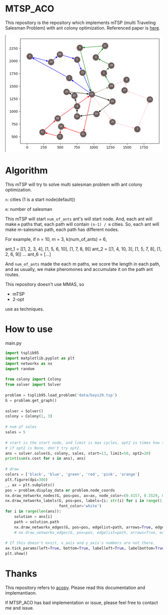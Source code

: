 # MTSP_ACO

This repository is the repository which implements mTSP (multi Traveling Salesman Problem) with ant colony optimization.
Referenced paper is [here](https://www.researchgate.net/publication/220792786_An_Ant_Colony_Optimization_Algorithm_for_Multiple_Travelling_Salesman_Problem).

![](./images/mtsp.png)

# Algorithm

This mTSP will try to solve multi salesman problem with ant colony optimization.

`n`: cities (1 is a start node(default))

`m`: number of salesman

This mTSP will start `num_of_ants` ant's will start  node.
And, each ant will make `m` paths that, each path will contain `(n-1) / m` cities.
So, each ant will make m-salesman path, each path has different nodes.

For example, if n = 10, m = 3, k(num_of_ants) = 6,

ant_1 = [[1, 2, 3, 4], [1, 5, 6, 10], [1, 7, 8, 9]]
ant_2 = [[1, 4, 10, 3], [1, 5, 7, 8], [1, 2, 6, 9]]
...
ant_6 = [...]

And `num_of_ants` made the each m paths, we score the length in each path,
and as usually, we make pheromones and accumulate it on the path ant routes.

This repository doesn't use MMAS, so

- mTSP
- 2-opt

use as techniques.

# How to use

main.py

```python
import tsplib95
import matplotlib.pyplot as plt
import networkx as nx
import random

from colony import Colony
from solver import Solver

problem = tsplib95.load_problem('data/bays29.tsp')
G = problem.get_graph()

solver = Solver()
colony = Colony(1, 3)

# num of sales
sales = 5

# start is the start node, and limit is max cycles, opt2 is times how to try opt2
# if opt2 is None, don't try opt2.
ans = solver.solve(G, colony, sales, start=13, limit=50, opt2=20)
print(sum(s.cost for s in ans), ans)

# draw
colors = ['black', 'blue', 'green', 'red', 'pink', 'orange']
plt.figure(dpi=300)
_, ax = plt.subplots()
pos = problem.display_data or problem.node_coords
nx.draw_networkx_nodes(G, pos=pos, ax=ax, node_color=(0.4157, 0.3529, 0.3490))
nx.draw_networkx_labels(G, pos=pos, labels={i: str(i) for i in range(1, len(G.nodes) + 1)}, font_size=8,
                        font_color='white')
for i in range(len(ans)):
    solution = ans[i]
    path = solution.path
    nx.draw_networkx_edges(G, pos=pos, edgelist=path, arrows=True, edge_color=colors[i])
    # nx.draw_networkx_edges(G, pos=pos, edgelist=path, arrows=True, edge_color=[random.random() for i in range(3)])

# If this doesn't exsit, x_axis and y_axis's numbers are not there.
ax.tick_params(left=True, bottom=True, labelleft=True, labelbottom=True)
plt.show()

```


# Thanks

This repository refers to [acopy](https://github.com/rhgrant10/acopy).
Please read this documentation and implemantiaon.

If MTSP_ACO has bad implementation or issue, please feel free to contact me and issue.

